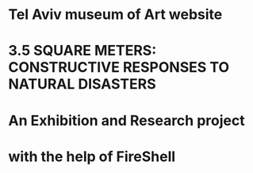 # Tel Aviv museum of Art website
# 3.5 SQUARE METERS: CONSTRUCTIVE RESPONSES TO NATURAL DISASTERS
# An Exhibition and Research project
# with the help of FireShell
